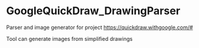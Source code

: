 # GoogleQuickDraw_DrawingParser
Parser and image generator for project https://quickdraw.withgoogle.com/#

Tool can generate images from simplified drawings
